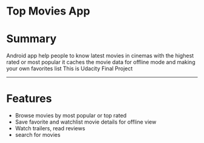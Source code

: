 # Top Movies App

# Summary
Android app help people to know latest movies in cinemas with the highest rated or most popular it caches the movie data for offline mode and making your own favorites list This is Udacity Final Project 

--------------------------------------------------------------------------------------------------------------------
# Features
- Browse movies by most popular or top rated
- Save favorite and watchlist movie details for offline view
- Watch trailers, read reviews
- search for movies



